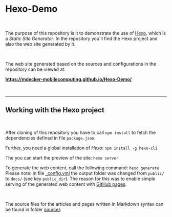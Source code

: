 # Hexo-Demo #

<br>

The purpose of this repository is it to demonstrate the use of [Hexo](https://hexo.io/), which is a *Static Site Generator*.
In the repository you'll find the Hexo project and also the web site generated by it.

<br>

The web site generated based on the sources and configurations in the repository can be viewed at:

**https://mdecker-mobilecomputing.github.io/Hexo-Demo/**

<br>

----

## Working with the Hexo project ##

<br>

After cloning of this repository you have to call `npm install` to fetch the dependencies defined in file `package.json`.

Further, you need a global installation of *Hexo*: `npm install -g hexo-cli`

The you can start the preview of the site: `hexo server`

To generate the web content, call the following command: `hexo generate`
Please note: In file [_config.yml](_config.yml) the output folder was changed from `public/` to `docs/` (see key `public_dir`).
The reason for this was to enable simple serving of the generated web content with [GitHub pages](https://pages.github.com/).

<br>

The source files for the articles and pages written in Markdown syntax can be found in folder [source/](source).

<br>